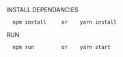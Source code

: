 INSTALL DEPENDANCIES
      
      npm install     or    yarn install
      
RUN
      
      npm run         or    yarn start

